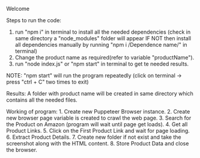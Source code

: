 Welcome

Steps to run the code:
  1. run "npm i" in terminal to install all the needed dependencies (check in same directory a "node_modules" folder will appear IF NOT then install all dependencies manually by running "npm i /Dependence name/" in terminal)
  2. Change the product name as required(refer to variable "productName").
  3. run "node index.js" or "npm start" in terminal to get te needed results. 

NOTE: "npm start" will run the program repeatedly (click on terminal -> press "ctrl + C" two times to exit)

Results:
  A folder with product name will be created in same directory which contains all the needed files.


Working of program:
    1. Create new Puppeteer Browser instance.
    2. Create new browser page variable is created to crawl the web page.
    3. Search for the Product on Amazon (program will wait until page get loads).
    4. Get all Product Links.
    5. Click on the First Product Link and wait for page loading.
    6. Extract Product Details.
    7. Create new folder if not exist and take the screenshot along with the HTML content.
    8. Store Product Data and close the browser.
